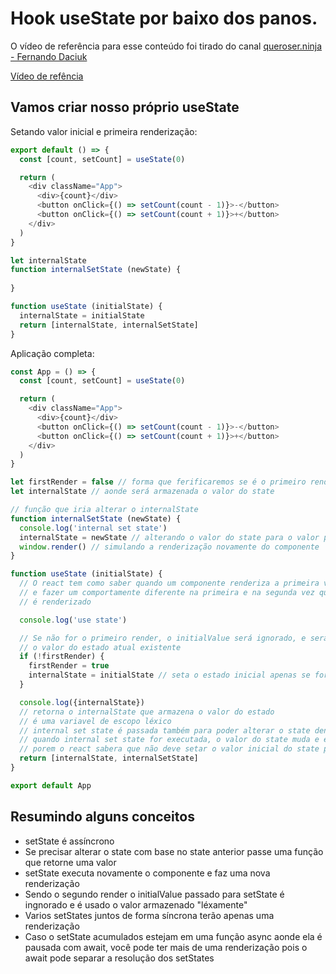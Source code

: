 # Hook useState por baixo dos panos.

O vídeo de referência para esse conteúdo foi tirado do canal
[queroser.ninja - Fernando Daciuk](https://www.youtube.com/@queroserninja)

[Vídeo de refência](https://www.youtube.com/watch?v=yb-fBApqWSw)

## Vamos criar nosso próprio useState

Setando valor inicial e primeira renderização:

```js
export default () => {
  const [count, setCount] = useState(0)

  return (
    <div className="App">
      <div>{count}</div>
      <button onClick={() => setCount(count - 1)}>-</button>
      <button onClick={() => setCount(count + 1)}>+</button>
    </div>
  )
} 

let internalState
function internalSetState (newState) {
  
}

function useState (initialState) {
  internalState = initialState
  return [internalState, internalSetState]
}
```

Aplicação completa:

```js
const App = () => {
  const [count, setCount] = useState(0)

  return (
    <div className="App">
      <div>{count}</div>
      <button onClick={() => setCount(count - 1)}>-</button>
      <button onClick={() => setCount(count + 1)}>+</button>
    </div>
  )
} 

let firstRender = false // forma que ferificaremos se é o primeiro render
let internalState // aonde será armazenada o valor do state

// função que iria alterar o internalState
function internalSetState (newState) {
  console.log('internal set state')
  internalState = newState // alterando o valor do state para o valor parassado para setState
  window.render() // simulando a renderização novamente do componente
}

function useState (initialState) {
  // O react tem como saber quando um componente renderiza a primeira vez
  // e fazer um comportamente diferente na primeira e na segunda vez que o componente
  // é renderizado

  console.log('use state')

  // Se não for o primeiro render, o initialValue será ignorado, e será usado
  // o valor do estado atual existente
  if (!firstRender) {
    firstRender = true
    internalState = initialState // seta o estado inicial apenas se for a primeira renderização
  }

  console.log({internalState})
  // retorna o internalState que armazena o valor do estado
  // é uma variavel de escopo léxico
  // internal set state é passada também para poder alterar o state dentro do componente
  // quando internal set state for executada, o valor do state muda e é feito uma rerenderização
  // porem o react sabera que não deve setar o valor inicial do state pois ele já foi setado
  return [internalState, internalSetState] 
}

export default App
```

## Resumindo alguns conceitos

- setState é assíncrono
- Se precisar alterar o state com base no state anterior passe uma função que retorne uma valor
- setState executa novamente o componente e faz uma nova renderização
- Sendo o segundo render o initialValue passado para setState é ingnorado e é usado
o valor armazenado "léxamente"
- Varios setStates juntos de forma síncrona terão apenas uma renderização
- Caso o setState acumulados estejam em uma função async aonde ela é pausada com await,
você pode ter mais de uma renderização pois o await pode separar a resolução dos setStates
